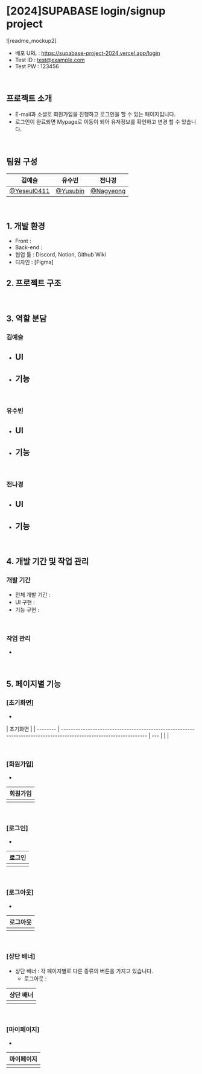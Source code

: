 # [2024]SUPABASE login/signup project

![readme_mockup2]

- 배포 URL : https://supabase-project-2024.vercel.app/login
- Test ID : test@example.com
- Test PW : 123456

<br>

## 프로젝트 소개

- E-mail과 소셜로 회원가입을 진행하고 로그인을 할 수 있는 페이지입니다.
- 로그인이 완료되면 Mypage로 이동이 되어 유저정보를 확인하고 변경 할 수 있습니다.

<br>

## 팀원 구성

<div align="center">

|                  **김예슬**                   |               **유수빈**                |               **전나경**               |
| :-------------------------------------------: | :-------------------------------------: | :------------------------------------: |
| [ @Yeseul0411](https://github.com/Yeseul0411) | [ @Yusubin](https://github.com/Yusubin) | [@Nagyeong](https://github.com/nage24) |

</div>

<br>

## 1. 개발 환경

- Front :
- Back-end :
- 협업 툴 : Discord, Notion, Github Wiki
- 디자인 : [Figma]
  <br>

## 2. 프로젝트 구조

<!--
```
├── README.md
├── .eslintrc.js
├── .gitignore
├── .prettierrc.json
├── package-lock.json
├── package.json
│
├── public
│    └── index.html
└── src
     ├── App.jsx
     ├── index.jsx
     ├── api
     │     └── mandarinAPI.js
     ├── asset
     │     ├── fonts
     │     ├── css_sprites.png
     │     ├── logo-404.svg
     │     └── logo-home.svg
     │          .
     │          .
     │          .
     ├── atoms
     │     ├── LoginData.js
     │     └── LoginState.js
     ├── common
     │     ├── alert
     │     │     ├── Alert.jsx
     │     │     └── Alert.Style.jsx
     │     ├── button
     │     ├── comment
     │     ├── inputBox
     │     ├── post
     │     ├── postModal
     │     ├── product
     │     ├── tabMenu
     │     ├── topBanner
     │     └── userBanner
     ├── pages
     │     ├── addProduct
     │     │     ├── AddProduct.jsx
     │     │     └── AddProduct.Style.jsx
     │     ├── chatList
     │     ├── chatRoom
     │     ├── emailLogin
     │     ├── followerList
     │     ├── followingList
     │     ├── home
     │     ├── join
     │     ├── page404
     │     ├── postDetail
     │     ├── postEdit
     │     ├── postUpload
     │     ├── productEdit
     │     ├── profile
     │     ├── profileEdit
     │     ├── profileSetting
     │     ├── search
     │     ├── snsLogin
     │     └── splash
     ├── routes
     │     ├── privateRoutes.jsx
     │     └── privateRoutesRev.jsx
     └── styles
           └── Globalstyled.jsx
``` -->

<br>

## 3. 역할 분담

### 김예슬

- **UI**
  -
- **기능**
  -

<br>
    
### 유수빈

- **UI**
  -
- **기능**
  -

<br>

### 전나경

- **UI**
  -
- **기능**
  -

<br>

## 4. 개발 기간 및 작업 관리

### 개발 기간

- 전체 개발 기간 :
- UI 구현 :
- 기능 구현 :

<br>

### 작업 관리

-

<br>

## 5. 페이지별 기능

### [초기화면]

-

| 초기화면 |
| -------- | ----------------------------------------------------------------------------------------------------------------- | --- |
| <!--     | ![splash](https://user-images.githubusercontent.com/112460466/210172920-aef402ed-5aef-4d4a-94b9-2b7147fd8389.gif) | --> |

<br>

### [회원가입]

-

| 회원가입 |
| -------- |
|          |

<br>

### [로그인]

-

| 로그인 |
| ------ |
|        |

<br>

### [로그아웃]

-

| 로그아웃 |
| -------- |
|          |

<br>

### [상단 배너]

- 상단 배너 : 각 페이지별로 다른 종류의 버튼을 가지고 있습니다.
  - 로그아웃 :

| 상단 배너 |
| --------- |
|           |

<br>

### [마이페이지]

-

| 마이페이지 |
| ---------- |
|            |

<br>

<!-- 리드미참조 깃허브 : https://github.com/likelion-project-README/README -->
